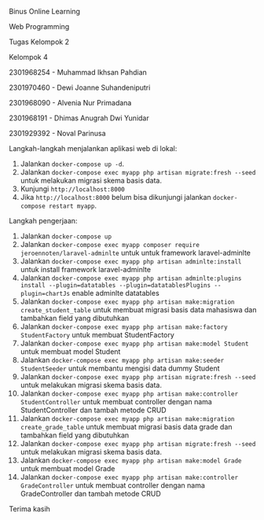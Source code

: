 Binus Online Learning

Web Programming

Tugas Kelompok 2

Kelompok 4

2301968254 - Muhammad Ikhsan Pahdian

2301970460 - Dewi Joanne Suhandeniputri

2301968090 - Alvenia Nur Primadana

2301968191 - Dhimas Anugrah Dwi Yunidar

2301929392 - Noval Parinusa

Langkah-langkah menjalankan aplikasi web di lokal:

1. Jalankan `docker-compose up -d`.
2. Jalankan `docker-compose exec myapp php artisan migrate:fresh --seed` untuk melakukan migrasi skema basis data.
3. Kunjungi `http://localhost:8000`
4. Jika `http://localhost:8000` belum bisa dikunjungi jalankan `docker-compose restart myapp`.

Langkah pengerjaan:

1. Jalankan `docker-compose up`
2. Jalankan `docker-compose exec myapp composer require jeroennoten/laravel-adminlte` untuk untuk framework laravel-adminlte
3. Jalankan `docker-compose exec myapp php artisan adminlte:install` untuk install framework laravel-adminlte
4. Jalankan `docker-compose exec myapp php artisan adminlte:plugins install --plugin=datatables --plugin=datatablesPlugins --plugin=chartJs` enable adminlte datatables
5. Jalankan `docker-compose exec myapp php artisan make:migration create_student_table` untuk membuat migrasi basis data mahasiswa dan tambahkan field yang dibutuhkan
6. Jalankan `docker-compose exec myapp php artisan make:factory StudentFactory` untuk membuat StudentFactory
7. Jalankan `docker-compose exec myapp php artisan make:model Student` untuk membuat model Student
8. Jalankan `docker-compose exec myapp php artisan make:seeder StudentSeeder` untuk membantu mengisi data dummy Student
9. Jalankan `docker-compose exec myapp php artisan migrate:fresh --seed` untuk melakukan migrasi skema basis data.
10. Jalankan `docker-compose exec myapp php artisan make:controller StudentController` untuk membuat controller dengan nama StudentController dan tambah metode CRUD
11. Jalankan `docker-compose exec myapp php artisan make:migration create_grade_table` untuk membuat migrasi basis data grade dan tambahkan field yang dibutuhkan
12. Jalankan `docker-compose exec myapp php artisan migrate:fresh --seed` untuk melakukan migrasi skema basis data.
13. Jalankan `docker-compose exec myapp php artisan make:model Grade` untuk membuat model Grade
14. Jalankan `docker-compose exec myapp php artisan make:controller GradeController` untuk membuat controller dengan nama GradeController dan tambah metode CRUD

Terima kasih
